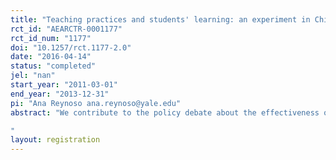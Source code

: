```yaml
---
title: "Teaching practices and students' learning: an experiment in Chile"
rct_id: "AEARCTR-0001177"
rct_id_num: "1177"
doi: "10.1257/rct.1177-2.0"
date: "2016-04-14"
status: "completed"
jel: "nan"
start_year: "2011-03-01"
end_year: "2013-12-31"
pi: "Ana Reynoso ana.reynoso@yale.edu"
abstract: "We contribute to the policy debate about the effectiveness of different teaching methods. We use a randomized control trial to study the impact of a large scale educational program in Chile that provided technical and pedagogical support to teachers in order to help them improve the ways in which they teach the academic curricula and contents.
"
layout: registration
---
```



